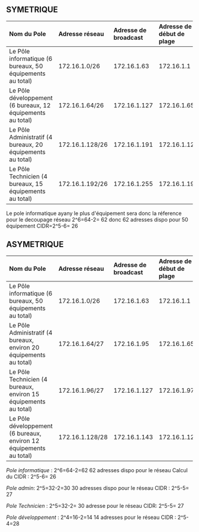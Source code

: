 ## SYMETRIQUE 
Nom du Pole | Adresse réseau | Adresse de broadcast | Adresse de début de plage | Adresse de fin de plage |
|:-----|:-----|:----|:-----|:-----|
|Le Pôle informatique (6 bureaux,  50 équipements au total) |172.16.1.0/26 | 172.16.1.63 |172.16.1.1 |172.16.1.62 |
|Le Pôle développement (6 bureaux, 12 équipements au total) |172.16.1.64/26 | 172.16.1.127 |  172.16.1.65|172.16.1.126 |
|Le Pôle Administratif (4 bureaux,  20 équipements au total) |172.16.1.128/26| 172.16.1.191 |172.16.1.129  | 172.16.1.190 |
|Le Pôle Technicien (4 bureaux, 15 équipements au total) | 172.16.1.192/26 | 172.16.1.255| 172.16.1.193 | 172.16.1.254 | 

Le pole informatique ayany le plus d'équipement sera donc la réference pour le decoupage réseau 
2^6=64-2= 62 donc 62 adresses dispo pour 50 équipement 
CIDR=2^5-6= 26


## ASYMETRIQUE
Nom du Pole | Adresse réseau | Adresse de broadcast | Adresse de début de plage | Adresse de fin de plage |
|:-----|:-----|:----|:-----|:-----|
|Le Pôle informatique (6 bureaux,  50 équipements au total) |172.16.1.0/26 | 172.16.1.63 |172.16.1.1 |172.16.1.62 |
|Le Pôle Administratif (4 bureaux, environ 20 équipements au total) |172.16.1.64/27 |172.16.1.95 |172.16.1.65 |172.16.1.94 |
|Le Pôle Technicien (4 bureaux, environ 15 équipements au total) |172.16.1.96/27|172.16.1.127  | 172.16.1.97 | 172.16.1.126 |
|Le Pôle développement (6 bureaux, environ 12 équipements au total) |172.16.1.128/28  | 172.16.1.143| 172.16.1.129 |172.16.1.142  | 

*Pole informatique* : 2^6=64-2=62 62 adresses dispo pour le réseau Calcul du CIDR : 2^5-6= 26

*Pole admin*: 2^5=32-2=30 30 adresses dispo pour le réseau CIDR : 2^5-5= 27 

*Pole Technicien* : 2^5=32-2= 30 adresse pour le réseau CIDR:  2^5-5= 27 

*Pole développement* : 2^4=16-2=14 14 adresses pour le réseau CIDR : 2^5-4=28

